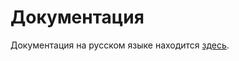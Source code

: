 Документация
============

Документация на русском языке находится [здесь](/cocaine/cocaine-docs-ru/wiki).